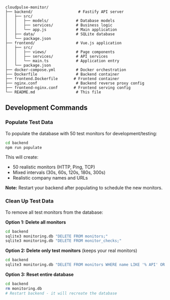 ```
cloudpulse-monitor/
├── backend/                    # Fastify API server
│   ├── src/
│   │   ├── models/            # Database models
│   │   ├── services/          # Business logic
│   │   └── app.js             # Main application
│   ├── data/                  # SQLite database
│   └── package.json
├── frontend/                  # Vue.js application
│   ├── src/
│   │   ├── views/             # Page components
│   │   ├── services/          # API services
│   │   └── main.ts            # Application entry
│   └── package.json
├── docker-compose.yml         # Docker orchestration
├── Dockerfile                 # Backend container
├── frontend.Dockerfile       # Frontend container
├── nginx.conf                 # Backend reverse proxy config
├── frontend-nginx.conf       # Frontend serving config
└── README.md                  # This file
```

## Development Commands

### Populate Test Data

To populate the database with 50 test monitors for development/testing:

```bash
cd backend
npm run populate
```

This will create:
- 50 realistic monitors (HTTP, Ping, TCP)
- Mixed intervals (30s, 60s, 120s, 180s, 300s)
- Realistic company names and URLs

**Note:** Restart your backend after populating to schedule the new monitors.

### Clean Up Test Data

To remove all test monitors from the database:

**Option 1: Delete all monitors**
```bash
cd backend
sqlite3 monitoring.db "DELETE FROM monitors;"
sqlite3 monitoring.db "DELETE FROM monitor_checks;"
```

**Option 2: Delete only test monitors** (keeps your real monitors)
```bash
cd backend
sqlite3 monitoring.db "DELETE FROM monitors WHERE name LIKE '% API' OR name LIKE '% Website' OR name LIKE '% CDN' OR name LIKE '% Database' OR name LIKE '% Cache' OR name LIKE '% Storage' OR name LIKE '% Auth';"
```

**Option 3: Reset entire database**
```bash
cd backend
rm monitoring.db
# Restart backend - it will recreate the database
```